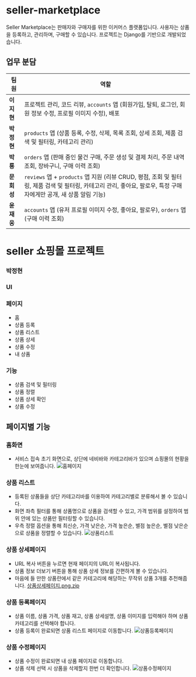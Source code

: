 # seller-marketplace

Seller Marketplace는 판매자와 구매자를 위한 이커머스 플랫폼입니다. 사용자는 상품을 등록하고, 관리하며, 구매할 수 있습니다.
프로젝트는 Django를 기반으로 개발되었습니다.

## 업무 분담

| 팀원       | 역할                                                                                                                                                               |
| ---------- | ------------------------------------------------------------------------------------------------------------------------------------------------------------------ |
| **이지현** | 프로젝트 관리, 코드 리뷰, `accounts` 앱 (회원가입, 탈퇴, 로그인, 회원 정보 수정, 프로필 이미지 수정), 배포                                                         |
| **박정현** | `products` 앱 (상품 등록, 수정, 삭제, 목록 조회, 상세 조회, 제품 검색 및 필터링, 카테고리 관리)                                                                    |
| **박룡**   | `orders` 앱 (판매 중인 물건 구매, 주문 생성 및 결제 처리, 주문 내역 조회, 장바구니, 구매 이력 조회)                                                                |
| **문회성** | `reviews` 앱 + `products` 앱 지원 (리뷰 CRUD, 평점, 조회 및 필터링, 제품 검색 및 필터링, 카테고리 관리, 좋아요, 팔로우, 특정 구매자에게만 공개, 새 상품 알림 기능) |
| **윤재웅** | `accounts` 앱 (유저 프로필 이미지 수정, 좋아요, 팔로우), `orders` 앱 (구매 이력 조회)                                                                              |



# seller 쇼핑몰 프로젝트

### 박정현
### UI
### 페이지
- 홈
- 상품 등록
- 상품 리스트
- 상품 상세
- 상품 수정
- 내 상품

### 기능
- 상품 검색 및 필터링
- 상품 정렬
- 상품 상세 확인
- 상품 수정

## 페이지별 기능

### 홈화면
- 서비스 접속 초기 화면으로, 상단에 네비바와 카테고리바가 있으며 쇼핑몰의 현황을 한눈에 보여줍니다.
![홈페이지](https://github.com/heize-lee/seller-marketplace/assets/130022109/670b7d5e-6981-45a2-b72f-07c593e21ac1)

### 상품 리스트
- 등록된 상품들을 상단 카테고리바를 이용하여 카테고리별로 분류해서 볼 수 있습니다.
- 화면 좌측 필터를 통해 상품명으로 상품을 검색할 수 있고, 가격 범위를 설정하여 범위 안에 있는 상품만 필터링할 수 있습니다.
- 우측 정렬 옵션을 통해 최신순, 가격 낮은순, 가격 높은순, 별점 높은순, 별점 낮은순으로 상품을 정렬할 수 있습니다.
![상품리스트](https://github.com/heize-lee/seller-marketplace/assets/130022109/3eb0c90f-d793-4103-a4b3-fae157377ab1)

### 상품 상세페이지
- URL 복사 버튼을 누르면 현재 페이지의 URL이 복사됩니다.
- 상품 정보 더보기 버튼을 통해 상품 상세 정보를 간편하게 볼 수 있습니다.
- 마음에 들 만한 상품란에서 같은 카테고리에 해당하는 무작위 상품 3개를 추천해줍니다.
[상품상세페이지.png.zip](https://github.com/user-attachments/files/15952300/png.zip)

### 상품 등록페이지
- 상품 이름, 상품 가격, 상품 재고, 상품 상세설명, 상품 이미지를 입력해야 하며 상품 카테고리를 선택해야 합니다.
- 상품 등록이 완료되면 상품 리스트 페이지로 이동합니다.
![상품등록페이지](https://github.com/heize-lee/seller-marketplace/assets/130022109/4034a950-cab0-4646-b68f-e13bb33b98fb)


### 상품 수정페이지
- 상품 수정이 완료되면 내 상품 페이지로 이동합니다.
- 상품 삭제 선택 시 상품을 삭제할지 한번 더 확인합니다.
![상품수정페이지](https://github.com/heize-lee/seller-marketplace/assets/130022109/7f28b18d-d886-4913-bfd8-1d62aa91c812)

